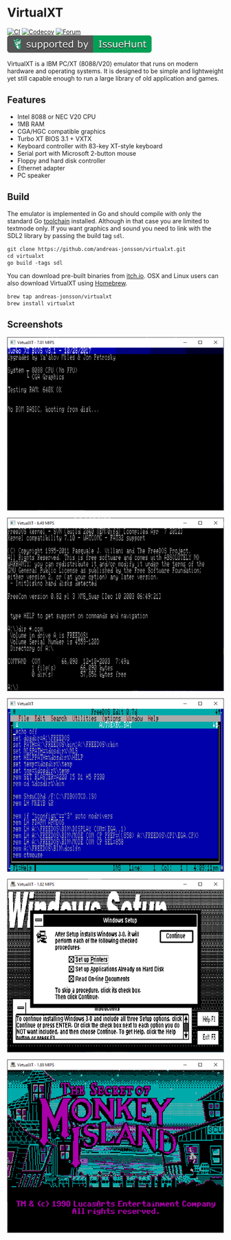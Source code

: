 # VirtualXT

[![CI](https://github.com/andreas-jonsson/virtualxt/actions/workflows/ci.yml/badge.svg)](https://github.com/andreas-jonsson/virtualxt/actions/workflows/ci.yml)
[![Codecov](https://codecov.io/gh/andreas-jonsson/virtualxt/branch/master/graph/badge.svg)](https://codecov.io/gh/andreas-jonsson/virtualxt)
[![Forum](https://img.shields.io/badge/forum-GitHub-blue)](https://github.com/andreas-jonsson/virtualxt/discussions)
[![Support](https://github.com/BoostIO/issuehunt-materials/raw/master/v1/issuehunt-shield-v1.svg)](https://issuehunt.io/r/andreas-jonsson/virtualxt)

VirtualXT is a IBM PC/XT (8088/V20) emulator that runs on modern hardware and operating systems.
It is designed to be simple and lightweight yet still capable enough to run a large
library of old application and games.

## Features

* Intel 8088 or NEC V20 CPU
* 1MB RAM
* CGA/HGC compatible graphics
* Turbo XT BIOS 3.1 + VXTX
* Keyboard controller with 83-key XT-style keyboard
* Serial port with Microsoft 2-button mouse
* Floppy and hard disk controller
* Ethernet adapter
* PC speaker

## Build

The emulator is implemented in Go and should compile with only the standard Go [toolchain](https://golang.org/dl/) installed. Although in that case you are limited to textmode only.
If you want graphics and sound you need to link with the SDL2 library by passing the build tag ```sdl```.

```
git clone https://github.com/andreas-jonsson/virtualxt.git
cd virtualxt
go build -tags sdl
```

You can download pre-built binaries from [itch.io](https://phix.itch.io/virtualxt/purchase). OSX and Linux users can also download VirtualXT using [Homebrew](https://brew.sh).

```
brew tap andreas-jonsson/virtualxt
brew install virtualxt
```

## Screenshots

![bios screenshot](doc/screenshots/bios.PNG)

![freedos screenshot](doc/screenshots/freedos.PNG)

![edit screenshot](doc/screenshots/edit.PNG)

![win30setup screenshot](doc/screenshots/win30setup.PNG)

![monkey screenshot](doc/screenshots/monkey.PNG)

